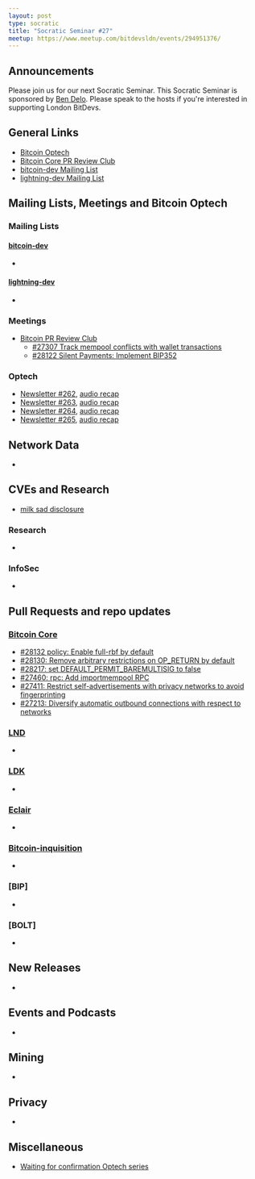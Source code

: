 ```yaml
---
layout: post
type: socratic
title: "Socratic Seminar #27"
meetup: https://www.meetup.com/bitdevsldn/events/294951376/
---
```


## Announcements

Please join us for our next Socratic Seminar. This Socratic Seminar is sponsored by [Ben Delo](https://twitter.com/bendelo).
Please speak to the hosts if you're interested in supporting London BitDevs.

## General Links

* [Bitcoin Optech](https://bitcoinops.org)
* [Bitcoin Core PR Review Club](https://bitcoincore.reviews)
* [bitcoin-dev Mailing List](https://lists.linuxfoundation.org/pipermail/bitcoin-dev)
* [lightning-dev Mailing List](https://lists.linuxfoundation.org/pipermail/lightning-dev)

## Mailing Lists, Meetings and Bitcoin Optech
### Mailing Lists
#### [bitcoin-dev](https://lists.linuxfoundation.org/pipermail/bitcoin-dev)
-

#### [lightning-dev](https://lists.linuxfoundation.org/pipermail/lightning-dev)
-

### Meetings
- [Bitcoin PR Review Club](https://bitcoincore.reviews)
  - [#27307 Track mempool conflicts with wallet transactions](https://bitcoincore.reviews/27307)
  - [#28122 Silent Payments: Implement BIP352](https://bitcoincore.reviews/28122)

### Optech
- [Newsletter #262](https://bitcoinops.org/en/newsletters/2023/08/02/), [audio recap](https://bitcoinops.org/en/podcast/2023/08/03/)
- [Newsletter #263](https://bitcoinops.org/en/newsletters/2023/08/09/), [audio recap](https://bitcoinops.org/en/podcast/2023/08/10/)
- [Newsletter #264](https://bitcoinops.org/en/newsletters/2023/08/16/), [audio recap](https://bitcoinops.org/en/podcast/2023/08/17/)
- [Newsletter #265](https://bitcoinops.org/en/newsletters/2023/08/23/), [audio recap](https://bitcoinops.org/en/podcast/2023/08/24/)

## Network Data
-

## CVEs and Research

- [milk sad disclosure](https://milksad.info/)

### Research
-

### InfoSec
-

## Pull Requests and repo updates
### [Bitcoin Core](https://github.com/bitcoin/bitcoin)

- [#28132 policy: Enable full-rbf by default](https://github.com/bitcoin/bitcoin/pull/28132)
- [#28130: Remove arbitrary restrictions on OP_RETURN by default](https://github.com/bitcoin/bitcoin/pull/28130)
- [#28217: set DEFAULT_PERMIT_BAREMULTISIG to false](https://github.com/bitcoin/bitcoin/pull/28217)
- [#27460: rpc: Add importmempool RPC](https://github.com/bitcoin/bitcoin/pull/27460)
- [#27411: Restrict self-advertisements with privacy networks to avoid fingerprinting](https://github.com/bitcoin/bitcoin/pull/27411)
- [#27213: Diversify automatic outbound connections with respect to networks](https://github.com/bitcoin/bitcoin/pull/27213)


### [LND](https://github.com/lightningnetwork/lnd)
-

### [LDK](https://github.com/lightningdevkit/rust-lightning)
-

### [Eclair](https://github.com/ACINQ/eclair)
-

### [Bitcoin-inquisition](https://github.com/bitcoin-inquisition/bitcoin)
-

### [BIP]
-

### [BOLT]
-

## New Releases
-

## Events and Podcasts
-

## Mining
-

## Privacy
-

## Miscellaneous

- [Waiting for confirmation Optech series](https://bitcoinops.org/en/blog/waiting-for-confirmation/)

